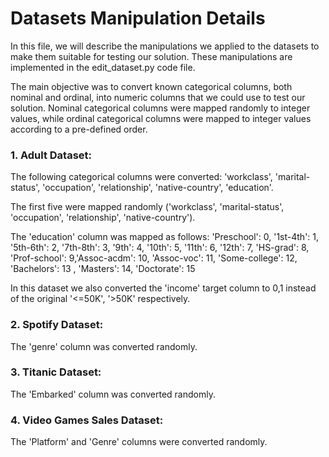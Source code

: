 # Datasets Manipulation Details

In this file, we will describe the manipulations we applied to the datasets to make them suitable for testing our solution. These manipulations are implemented in the edit_dataset.py code file.

The main objective was to convert known categorical columns, both nominal and ordinal, into numeric columns that we could use to test our solution. Nominal categorical columns were mapped randomly to integer values, while ordinal categorical columns were mapped to integer values according to a pre-defined order.


### 1. Adult Dataset:
The following categorical columns were converted:
'workclass', 'marital-status', 'occupation', 'relationship', 'native-country', 'education'.

The first five were mapped randomly ('workclass', 'marital-status', 'occupation', 'relationship', 'native-country').

The 'education' column was mapped as follows: 'Preschool': 0, '1st-4th': 1, '5th-6th': 2, '7th-8th': 3, '9th': 4, '10th': 5, '11th': 6, '12th': 7,
                  				'HS-grad': 8, 'Prof-school': 9,'Assoc-acdm': 10, 'Assoc-voc': 11, 'Some-college': 12, 'Bachelors': 13
                				, 'Masters': 14, 'Doctorate': 15

In this dataset we also converted the 'income' target column to 0,1 instead of the original '<=50K', '>50K' respectively.


### 2. Spotify Dataset:
The 'genre' column was converted randomly.


### 3. Titanic Dataset:
The 'Embarked' column was converted randomly.


### 4. Video Games Sales Dataset:
The 'Platform' and 'Genre' columns were converted randomly.

